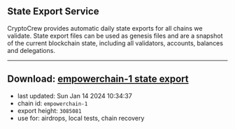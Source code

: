 ## State Export Service
CryptoCrew provides automatic daily state exports for all chains we validate. State export files can be used as genesis files and are a snapshot of the current blockchain state, including all validators, accounts, balances and delegations.

---
**Download: [empowerchain-1 state export](https://dl.ccvalidators.com/SERVICE/empowerchain/empowerchain-1_export_3085081.json)**
---

- last updated: Sun Jan 14 2024 10:34:37
- chain id: `empowerchain-1`
- export height: `3085081`
- use for: airdrops, local tests, chain recovery
